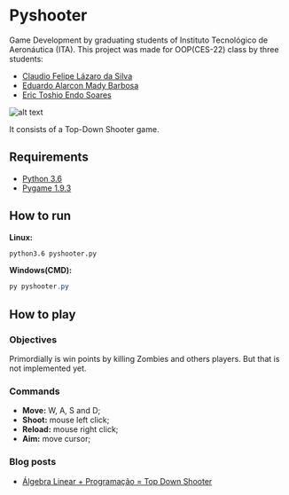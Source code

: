 # Pyshooter
Game Development by graduating students of Instituto Tecnológico de Aeronáutica (ITA).
This project was made for OOP(CES-22) class by three students:

* [Claudio Felipe Lázaro da Silva](https://github.com/claudiocfls)
* [Eduardo Alarcon Mady Barbosa](https://github.com/Duhamb) 
* [Eric Toshio Endo Soares](https://github.com/EricToshio)

![alt text](https://github.com/Duhamb/pyshooter/blob/master/screenshots/singleplayer.png "Pyshooter")


It consists of a Top-Down Shooter game. 

## Requirements

* [Python 3.6](https://www.python.org/)
* [Pygame 1.9.3](https://www.pygame.org)

## How to run

**Linux:**

```bash
python3.6 pyshooter.py
```

**Windows(CMD):**
```powershell
py pyshooter.py

```
## How to play

### Objectives

Primordially is win points by killing Zombies and others players. But that is not implemented yet.

### Commands

* **Move:** W, A, S and D;
* **Shoot:** mouse left click;
* **Reload:** mouse right click;
* **Aim:** move cursor;

### Blog posts

* [Álgebra Linear + Programação = Top Down Shooter](https://medium.com/@claudiocfls/%C3%A1lgebra-linear-programa%C3%A7%C3%A3o-top-down-shooter-4a5470cdba40)


